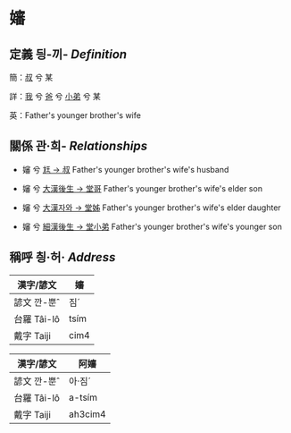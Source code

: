 # 嬸
## 定義 딍-끼- _Definition_
簡：[叔](member11.md) 兮 某

詳：[我](member1.md) 兮 [爸](member2.md) 兮 [小弟](member11.md) 兮 某

英：Father's younger brother's wife

## 關係 관·희- _Relationships_

- 嬸 兮 [尪 → 叔](member11.md) Father's younger brother's wife's husband

- 嬸 兮 [大漢後生 → 堂哥](member73.md) Father's younger brother's wife's elder son

- 嬸 兮 [大漢자와 → 堂姊](member74.md) Father's younger brother's wife's elder daughter

- 嬸 兮 [細漢後生 → 堂小弟](member75.md) Father's younger brother's wife's younger son



## 稱呼 칑·허· _Address_

漢字/諺文 | 嬸
--- | ---
諺文 깐-뿐ˆ | 짐ˊ
台羅 Tâi-lô | tsím
戴字 Taiji | cim4


漢字/諺文 | 阿嬸
--- | ---
諺文 깐-뿐ˆ | 아·짐ˊ
台羅 Tâi-lô | a-tsím
戴字 Taiji | ah3cim4


